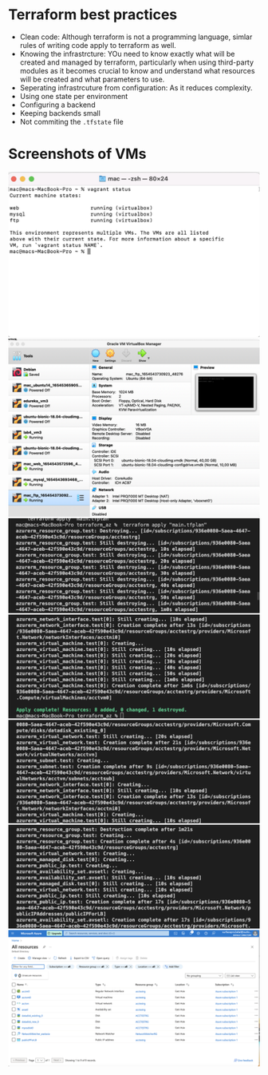 # Terraform best practices

- Clean code: Although terraform is not a programming language, simlar rules of writing code apply to terraform as well.
- Knowing the infrastrcture: YOu need to know exactly what will be created and managed by terraform, particularly when using third-party modules as it becomes crucial to know and understand what resources will be created and what parameters to use.
- Seperating infrastrcuture from configuration: As it reduces complexity.
- Using one state per environment
- Configuring a backend
- Keeping backends small
- Not commiting the `.tfstate` file
# Screenshots of VMs

![vagrant status](./images/vagrant_status.png)
![screenshots from VirtualBox](./images/vms_from_virtualbox.png)
![AZ VM 1](./images/AZ_VM_1.png)
![AZ VM 2](./images/AZ_VM_2.png)
![AZ VM 3](./images/AZ_VM_3.png)
![AZ VM 4](./images/AZ_VM_4.png)
![AZ VM Poral](./images/AZ_VM_PORTAL.png)